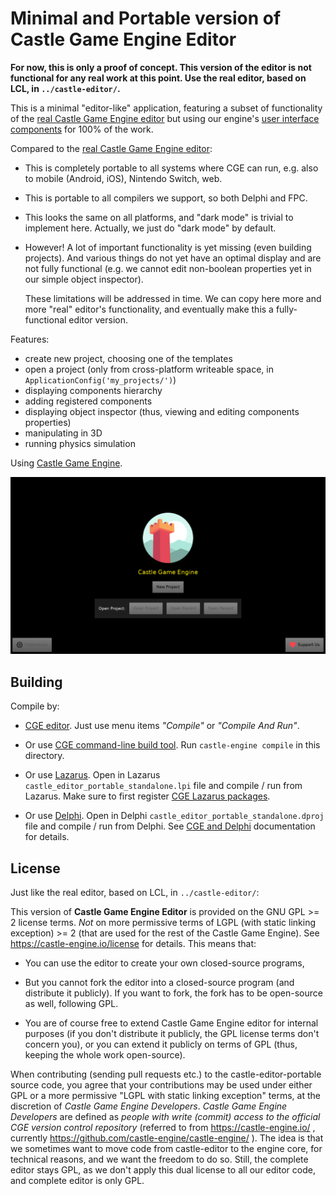 # Minimal and Portable version of Castle Game Engine Editor

**For now, this is only a proof of concept. This version of the editor is not functional for any real work at this point. Use the real editor, based on LCL, in `../castle-editor/`.**

This is a minimal "editor-like" application, featuring a subset of functionality of the [real Castle Game Engine editor](https://castle-engine.io/editor) but using our engine's [user interface components](https://castle-engine.io/user_interface) for 100% of the work.

Compared to the [real Castle Game Engine editor](https://castle-engine.io/editor):

- This is completely portable to all systems where CGE can run, e.g. also to mobile (Android, iOS), Nintendo Switch, web.

- This is portable to all compilers we support, so both Delphi and FPC.

- This looks the same on all platforms, and "dark mode" is trivial to implement here. Actually, we just do "dark mode" by default.

- However! A lot of important functionality is yet missing (even building projects). And various things do not yet have an optimal display and are not fully functional (e.g. we cannot edit non-boolean properties yet in our simple object inspector).

    These limitations will be addressed in time. We can copy here more and more "real" editor's functionality, and eventually make this a fully-functional editor version.

Features:

- create new project, choosing one of the templates
- open a project (only from cross-platform writeable space, in `ApplicationConfig('my_projects/')`)
- displaying components hierarchy
- adding registered components
- displaying object inspector (thus, viewing and editing components properties)
- manipulating in 3D
- running physics simulation

Using [Castle Game Engine](https://castle-engine.io/).

![Screenshot](screenshot.png)

## Building

Compile by:

- [CGE editor](https://castle-engine.io/editor). Just use menu items _"Compile"_ or _"Compile And Run"_.

- Or use [CGE command-line build tool](https://castle-engine.io/build_tool). Run `castle-engine compile` in this directory.

- Or use [Lazarus](https://www.lazarus-ide.org/). Open in Lazarus `castle_editor_portable_standalone.lpi` file and compile / run from Lazarus. Make sure to first register [CGE Lazarus packages](https://castle-engine.io/lazarus).

- Or use [Delphi](https://www.embarcadero.com/products/Delphi). Open in Delphi `castle_editor_portable_standalone.dproj` file and compile / run from Delphi. See [CGE and Delphi](https://castle-engine.io/delphi) documentation for details.

## License

Just like the real editor, based on LCL, in `../castle-editor/`:

This version of **Castle Game Engine Editor** is provided on the GNU GPL >= 2 license terms.
*Not* on more permissive terms of LGPL (with static linking exception) >= 2
(that are used for the rest of the Castle Game Engine).
See https://castle-engine.io/license for details.
This means that:

- You can use the editor to create your own closed-source programs,

- But you cannot fork the editor into a closed-source program (and distribute it publicly). If you want to fork, the fork has to be open-source as well, following GPL.

- You are of course free to extend Castle Game Engine editor for internal purposes (if you don't distribute it publicly, the GPL license terms don't concern you), or you can extend it publicly on terms of GPL (thus, keeping the whole work open-source).

When contributing (sending pull requests etc.) to the castle-editor-portable source code,
you agree that your contributions may be used under either GPL
or a more permissive "LGPL with static linking exception" terms,
at the discretion of _Castle Game Engine Developers_.
_Castle Game Engine Developers_ are defined as _people with write (commit) access
to the official CGE version control repository_
(referred to from https://castle-engine.io/ , currently
https://github.com/castle-engine/castle-engine/ ).
The idea is that we sometimes want to move code from castle-editor to
the engine core, for technical reasons, and we want the freedom to do so.
Still, the complete editor stays GPL, as we don't apply this dual license to all our editor code, and complete editor is only GPL.
